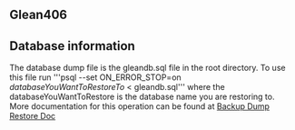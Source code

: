 ## Glean406

## Database information
The database dump file is the gleandb.sql file in the root directory. To use this file run '''psql --set ON_ERROR_STOP=on *databaseYouWantToRestoreTo* < gleandb.sql''' where the databaseYouWantToRestore is the database name you are restoring to.
More documentation for this operation can be found at [Backup Dump Restore Doc](http://www.postgresql.org/docs/9.1/static/backup-dump.html#BACKUP-DUMP-RESTORE)

